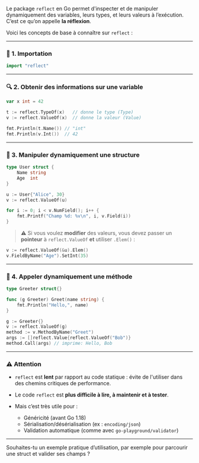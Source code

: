 Le package `reflect` en Go permet d'inspecter et de manipuler dynamiquement des variables, leurs types, et leurs valeurs à l’exécution. C’est ce qu’on appelle **la réflexion**.

Voici les concepts de base à connaître sur `reflect` :

---

### 🔧 1. Importation

```go
import "reflect"
```

---

### 🔍 2. Obtenir des informations sur une variable

```go
var x int = 42

t := reflect.TypeOf(x)   // donne le type (Type)
v := reflect.ValueOf(x)  // donne la valeur (Value)

fmt.Println(t.Name()) // "int"
fmt.Println(v.Int())  // 42
```

---

### 🧱 3. Manipuler dynamiquement une structure

```go
type User struct {
	Name string
	Age  int
}

u := User{"Alice", 30}
v := reflect.ValueOf(u)

for i := 0; i < v.NumField(); i++ {
	fmt.Printf("Champ %d: %v\n", i, v.Field(i))
}
```

> ⚠️ Si vous voulez **modifier** des valeurs, vous devez passer un **pointeur** à `reflect.ValueOf` **et** utiliser `.Elem()` :

```go
v := reflect.ValueOf(&u).Elem()
v.FieldByName("Age").SetInt(35)
```

---

### 🔁 4. Appeler dynamiquement une méthode

```go
type Greeter struct{}

func (g Greeter) Greet(name string) {
	fmt.Println("Hello,", name)
}

g := Greeter{}
v := reflect.ValueOf(g)
method := v.MethodByName("Greet")
args := []reflect.Value{reflect.ValueOf("Bob")}
method.Call(args) // imprime: Hello, Bob
```

---

### ⚠️ Attention

* `reflect` est **lent** par rapport au code statique : évite de l'utiliser dans des chemins critiques de performance.
* Le code `reflect` est **plus difficile à lire, à maintenir et à tester**.
* Mais c’est très utile pour :

  * Généricité (avant Go 1.18)
  * Sérialisation/désérialisation (ex : `encoding/json`)
  * Validation automatique (comme avec `go-playground/validator`)

---

Souhaites-tu un exemple pratique d’utilisation, par exemple pour parcourir une struct et valider ses champs ?
